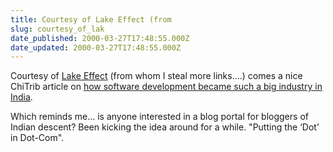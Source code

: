 ```yaml
---
title: Courtesy of Lake Effect (from
slug: courtesy_of_lak
date_published: 2000-03-27T17:48:55.000Z
date_updated: 2000-03-27T17:48:55.000Z
---
```


Courtesy of [Lake Effect](http://www.wwa.com/~dhartung/weblog/index.html) (from whom I steal more links….) comes a nice ChiTrib article on [how software development became such a big industry in India](http://www.chicagotribune.com/news/nationworld/article/0,2669,SAV-0003250070,FF.html).

Which reminds me… is anyone interested in a blog portal for bloggers of Indian descent? Been kicking the idea around for a while. "Putting the ‘Dot’ in Dot-Com".
